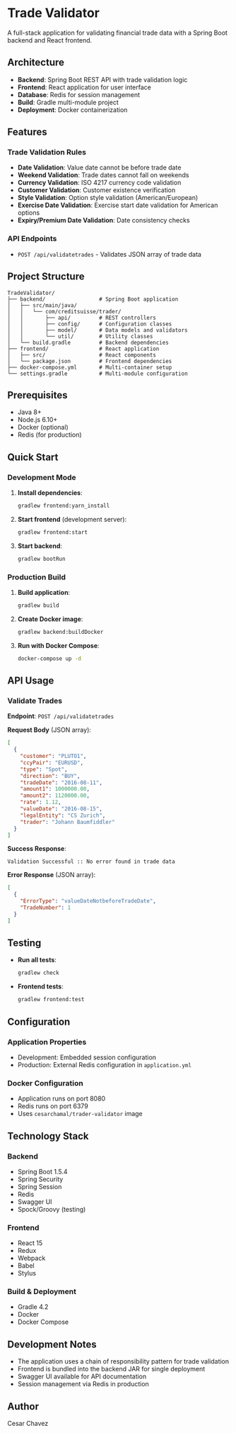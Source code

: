 # Trade Validator

A full-stack application for validating financial trade data with a Spring Boot backend and React frontend.

## Architecture

- **Backend**: Spring Boot REST API with trade validation logic
- **Frontend**: React application for user interface
- **Database**: Redis for session management
- **Build**: Gradle multi-module project
- **Deployment**: Docker containerization

## Features

### Trade Validation Rules
- **Date Validation**: Value date cannot be before trade date
- **Weekend Validation**: Trade dates cannot fall on weekends
- **Currency Validation**: ISO 4217 currency code validation
- **Customer Validation**: Customer existence verification
- **Style Validation**: Option style validation (American/European)
- **Exercise Date Validation**: Exercise start date validation for American options
- **Expiry/Premium Date Validation**: Date consistency checks

### API Endpoints
- `POST /api/validatetrades` - Validates JSON array of trade data

## Project Structure

```
TradeValidator/
├── backend/                 # Spring Boot application
│   ├── src/main/java/
│   │   └── com/creditsuisse/trader/
│   │       ├── api/         # REST controllers
│   │       ├── config/      # Configuration classes
│   │       ├── model/       # Data models and validators
│   │       └── util/        # Utility classes
│   └── build.gradle         # Backend dependencies
├── frontend/                # React application
│   ├── src/                 # React components
│   └── package.json         # Frontend dependencies
├── docker-compose.yml       # Multi-container setup
└── settings.gradle          # Multi-module configuration
```

## Prerequisites

- Java 8+
- Node.js 6.10+
- Docker (optional)
- Redis (for production)

## Quick Start

### Development Mode

1. **Install dependencies**:
   ```bash
   gradlew frontend:yarn_install
   ```

2. **Start frontend** (development server):
   ```bash
   gradlew frontend:start
   ```

3. **Start backend**:
   ```bash
   gradlew bootRun
   ```

### Production Build

1. **Build application**:
   ```bash
   gradlew build
   ```

2. **Create Docker image**:
   ```bash
   gradlew backend:buildDocker
   ```

3. **Run with Docker Compose**:
   ```bash
   docker-compose up -d
   ```

## API Usage

### Validate Trades

**Endpoint**: `POST /api/validatetrades`

**Request Body** (JSON array):
```json
[
  {
    "customer": "PLUTO1",
    "ccyPair": "EURUSD",
    "type": "Spot",
    "direction": "BUY",
    "tradeDate": "2016-08-11",
    "amount1": 1000000.00,
    "amount2": 1120000.00,
    "rate": 1.12,
    "valueDate": "2016-08-15",
    "legalEntity": "CS Zurich",
    "trader": "Johann Baumfiddler"
  }
]
```

**Success Response**:
```
Validation Successful :: No error found in trade data
```

**Error Response** (JSON array):
```json
[
  {
    "ErrorType": "valueDateNotbeforeTradeDate",
    "TradeNumber": 1
  }
]
```

## Testing

- **Run all tests**:
  ```bash
  gradlew check
  ```

- **Frontend tests**:
  ```bash
  gradlew frontend:test
  ```

## Configuration

### Application Properties
- Development: Embedded session configuration
- Production: External Redis configuration in `application.yml`

### Docker Configuration
- Application runs on port 8080
- Redis runs on port 6379
- Uses `cesarchamal/trader-validator` image

## Technology Stack

### Backend
- Spring Boot 1.5.4
- Spring Security
- Spring Session
- Redis
- Swagger UI
- Spock/Groovy (testing)

### Frontend
- React 15
- Redux
- Webpack
- Babel
- Stylus

### Build & Deployment
- Gradle 4.2
- Docker
- Docker Compose

## Development Notes

- The application uses a chain of responsibility pattern for trade validation
- Frontend is bundled into the backend JAR for single deployment
- Swagger UI available for API documentation
- Session management via Redis in production

## Author

Cesar Chavez
